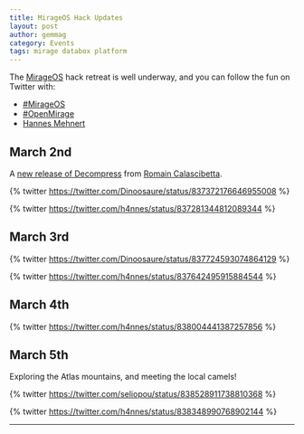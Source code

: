 ```yaml
---
title: MirageOS Hack Updates
layout: post
author: gemmag
category: Events
tags: mirage databox platform
---
```


The [MirageOS](https://mirage.io/) hack retreat is well underway, and you can follow the fun on Twitter with:

* [#MirageOS](https://twitter.com/search?q=%23MirageOS&src=tyah)
* [#OpenMirage](https://twitter.com/OpenMirage)
* [Hannes Mehnert](https://twitter.com/h4nnes)

## March 2nd

A [new release of Decompress](https://github.com/oklm-wsh/Decompress/releases/tag/0.5) from [Romain Calascibetta](http://din.osau.re/).

{% twitter https://twitter.com/Dinoosaure/status/837372176646955008 %}

{% twitter https://twitter.com/h4nnes/status/837281344812089344 %}

## March 3rd

{% twitter https://twitter.com/Dinoosaure/status/837724593074864129 %}

{% twitter https://twitter.com/h4nnes/status/837642495915884544 %}

## March 4th

{% twitter https://twitter.com/h4nnes/status/838004441387257856 %}

## March 5th

Exploring the Atlas mountains, and meeting the local camels!

{% twitter https://twitter.com/seliopou/status/838528911738810368 %}

{% twitter https://twitter.com/h4nnes/status/838348990768902144 %}

----
